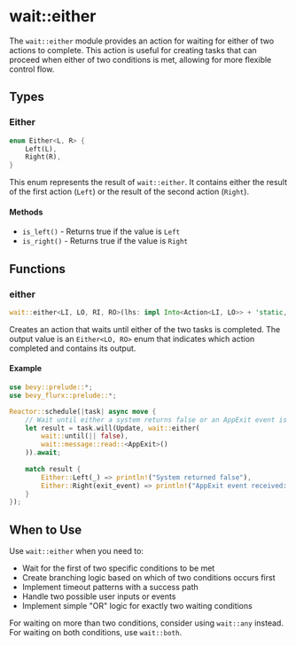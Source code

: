 # wait::either

The `wait::either` module provides an action for waiting for either of two actions to complete. This action is useful for creating tasks that can proceed when either of two conditions is met, allowing for more flexible control flow.

## Types

### Either

```rust
enum Either<L, R> {
    Left(L),
    Right(R),
}
```

This enum represents the result of `wait::either`. It contains either the result of the first action (`Left`) or the result of the second action (`Right`).

#### Methods

- `is_left()` - Returns true if the value is `Left`
- `is_right()` - Returns true if the value is `Right`

## Functions

### either

```rust
wait::either<LI, LO, RI, RO>(lhs: impl Into<Action<LI, LO>> + 'static, rhs: impl Into<Action<RI, RO>> + 'static) -> Action<(LI, RI), Either<LO, RO>>
```

Creates an action that waits until either of the two tasks is completed. The output value is an `Either<LO, RO>` enum that indicates which action completed and contains its output.

#### Example

```rust
use bevy::prelude::*;
use bevy_flurx::prelude::*;

Reactor::schedule(|task| async move {
    // Wait until either a system returns false or an AppExit event is received
    let result = task.will(Update, wait::either(
        wait::until(|| false),
        wait::message::read::<AppExit>()
    )).await;
    
    match result {
        Either::Left(_) => println!("System returned false"),
        Either::Right(exit_event) => println!("AppExit event received: {:?}", exit_event),
    }
});
```

## When to Use

Use `wait::either` when you need to:
- Wait for the first of two specific conditions to be met
- Create branching logic based on which of two conditions occurs first
- Implement timeout patterns with a success path
- Handle two possible user inputs or events
- Implement simple "OR" logic for exactly two waiting conditions

For waiting on more than two conditions, consider using `wait::any` instead. For waiting on both conditions, use `wait::both`.